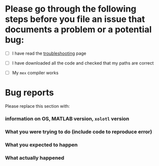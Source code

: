  
 # Please go through the following steps before you file an issue that documents a problem or a potential bug:

 - [ ] I have read the [troubleshooting](https://xolotl.readthedocs.io/en/latest/troubleshooting.html) page
 - [ ] I have downloaded all the code and checked that my paths are correct
 - [ ] My `mex` compiler works 


 # Bug reports

 Please replace this section with:

 ### information on OS, MATLAB version, ``xolotl`` version

 ### What you were trying to do (include code to reproduce error)

 ### What you expected to happen

 ### What actually happened

 